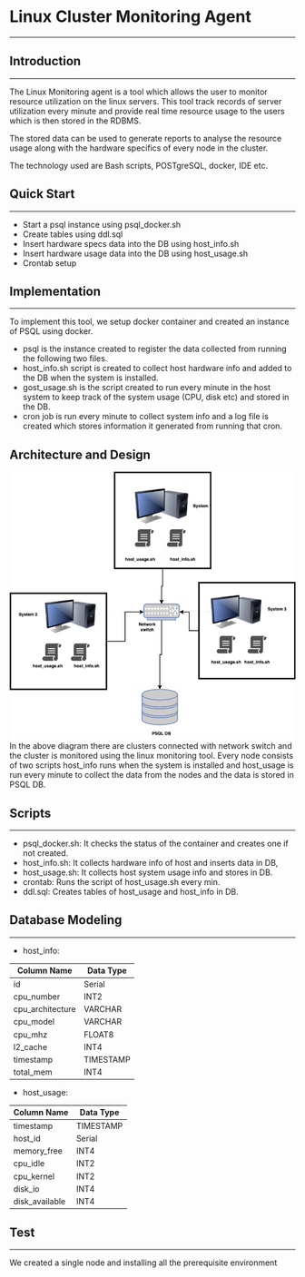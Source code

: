 # Linux Cluster Monitoring Agent
***
## Introduction
***
The Linux Monitoring agent is a tool which allows the user to monitor resource utilization on the linux servers. This tool track records of server utilization every minute and provide real time resource usage to the users which is then stored in the RDBMS.

The stored data can be used to generate reports to analyse the resource usage along with the hardware specifics of every node in the cluster.

The technology used are Bash scripts, POSTgreSQL, docker, IDE etc.

## Quick Start
***
- Start a psql instance using psql_docker.sh
- Create tables using ddl.sql
- Insert hardware specs data into the DB using host_info.sh
- Insert hardware usage data into the DB using host_usage.sh
- Crontab setup

## Implementation
***
To implement this tool, we setup docker container and created an instance of PSQL using docker.
- psql is the instance created to register the data collected from running the following two files.
- host_info.sh script is created to collect host hardware info and added to the DB when the system is installed.
- gost_usage.sh is the script created to run every minute in the host system to keep track of the system usage (CPU, disk etc) and stored in the DB.
- cron job is run every minute to collect system info and a log file is created which stores information it generated from running that cron.


## Architecture and Design
![Linux Monitoring tool](./assets/lmt_Architecture.drawio.png) 
In the above diagram there are clusters connected with network switch and the cluster is monitored using the linux monitoring tool. Every node consists of two scripts host_info runs when the system is installed and host_usage  is run every minute to collect the data from the nodes and the data is stored in PSQL DB.

## Scripts
***

- psql_docker.sh: It checks the status of the container and creates one if not created.
- host_info.sh: It collects hardware info of host and inserts data in DB,
- host_usage.sh: It collects host system usage info and stores in DB.
- crontab: Runs the script of host_usage.sh every min.
- ddl.sql: Creates tables of host_usage and host_info in DB.

## Database Modeling
***

- host_info:

| Column Name      | Data Type |
|------------------|-----------|
| id               | Serial|
| cpu_number       | INT2|
| cpu_architecture | VARCHAR|
| cpu_model        | VARCHAR|
| cpu_mhz          | FLOAT8|
| l2_cache         | INT4| 
|timestamp| TIMESTAMP|
|total_mem|INT4|

- host_usage:


| Column Name    | Data Type |
|----------------|-----------|
| timestamp      | TIMESTAMP |
| host_id        | Serial    |
| memory_free    | INT4      |
| cpu_idle       | INT2      |
| cpu_kernel     | INT2      |
| disk_io        | INT4      |
| disk_available | INT4      | 


## Test
***

We created a single node and installing all the prerequisite environment